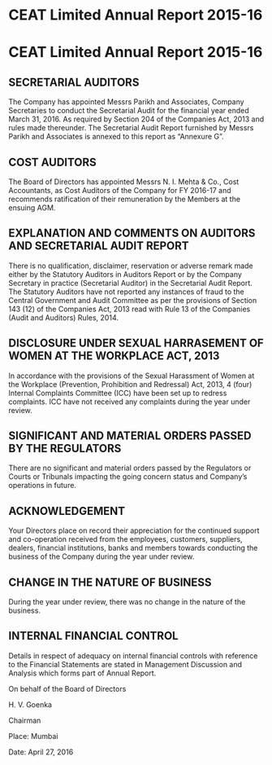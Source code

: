 # CEAT Limited Annual Report 2015-16

# CEAT Limited Annual Report 2015-16

## SECRETARIAL AUDITORS

The Company has appointed Messrs Parikh and Associates, Company Secretaries to conduct the Secretarial Audit for the financial year ended March 31, 2016. As required by Section 204 of the Companies Act, 2013 and rules made thereunder. The Secretarial Audit Report furnished by Messrs Parikh and Associates is annexed to this report as “Annexure G”.

## COST AUDITORS

The Board of Directors has appointed Messrs N. I. Mehta & Co., Cost Accountants, as Cost Auditors of the Company for FY 2016-17 and recommends ratification of their remuneration by the Members at the ensuing AGM.

## EXPLANATION AND COMMENTS ON AUDITORS AND SECRETARIAL AUDIT REPORT

There is no qualification, disclaimer, reservation or adverse remark made either by the Statutory Auditors in Auditors Report or by the Company Secretary in practice (Secretarial Auditor) in the Secretarial Audit Report. The Statutory Auditors have not reported any instances of fraud to the Central Government and Audit Committee as per the provisions of Section 143 (12) of the Companies Act, 2013 read with Rule 13 of the Companies (Audit and Auditors) Rules, 2014.

## DISCLOSURE UNDER SEXUAL HARRASEMENT OF WOMEN AT THE WORKPLACE ACT, 2013

In accordance with the provisions of the Sexual Harassment of Women at the Workplace (Prevention, Prohibition and Redressal) Act, 2013, 4 (four) Internal Complaints Committee (ICC) have been set up to redress complaints. ICC have not received any complaints during the year under review.

## SIGNIFICANT AND MATERIAL ORDERS PASSED BY THE REGULATORS

There are no significant and material orders passed by the Regulators or Courts or Tribunals impacting the going concern status and Company’s operations in future.

## ACKNOWLEDGEMENT

Your Directors place on record their appreciation for the continued support and co-operation received from the employees, customers, suppliers, dealers, financial institutions, banks and members towards conducting the business of the Company during the year under review.

## CHANGE IN THE NATURE OF BUSINESS

During the year under review, there was no change in the nature of the business.

## INTERNAL FINANCIAL CONTROL

Details in respect of adequacy on internal financial controls with reference to the Financial Statements are stated in Management Discussion and Analysis which forms part of Annual Report.

On behalf of the Board of Directors

H. V. Goenka

Chairman

Place: Mumbai

Date: April 27, 2016